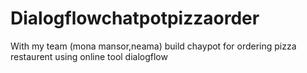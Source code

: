 # Dialogflowchatpotpizzaorder
With my team (mona mansor,neama) build chaypot for ordering pizza restaurent using online tool dialogflow
